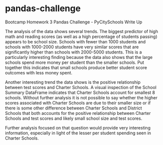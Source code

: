 # pandas-challenge
Bootcamp Homework 3 Pandas Challenge - PyCitySchools Write Up

The analysis of the data shows several trends. The biggest predictor of high math and reading scores (as well as a high percentage of students passing) appears to be school size. Schools with fewer than 1000 students and schools with 1000-2000 students have very similar scores that are significantly higher than schools with 2000-5000 students. This is a particularly interesting finding because the data also shows that the large schools spend more money per student than the smaller schools. Put together this indicates that small schools produce better student score outcomes with less money spent.

Another interesting trend the data shows is the positive relationship between test scores and Charter Schools. A visual inspection of the School Summary DataFrame indicates that Charter Schools account for smallest 8 schools. Without further analysis it is not possible to say whether the higher scores associated with Charter Schools are due to their smaller size or if there is some other difference between Charter Schools and District Schools that both accounts for the positive relationship between Charter Schools and test scores and likely small school size and test scores.

Further analysis focused on that question would provide very interesting information, especially in light of the lesser per student spending seen in Charter Schools.
